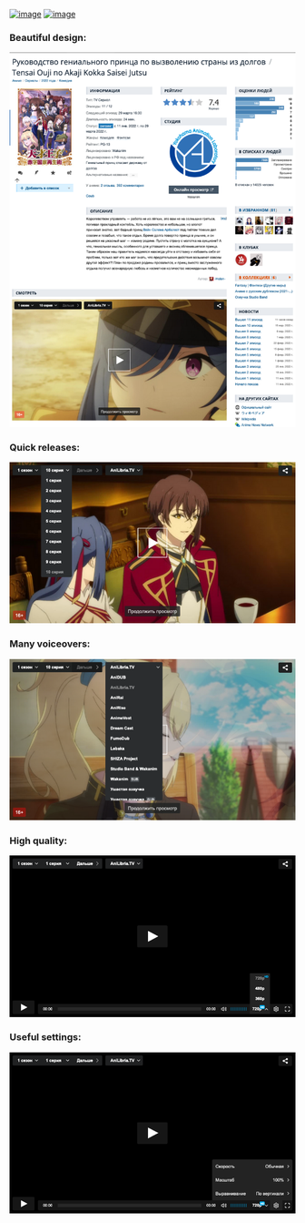 [![image](https://img.shields.io/amo/v/shikiplayer?style=for-the-badge&color=orange)](https://addons.mozilla.org/en-US/firefox/addon/shikiplayer/)
[![image](https://img.shields.io/static/v1?label=SCRIPT&message=V2.2.1&style=for-the-badge&color=yellow)](https://github.com/qt-kaneko/Shikiplayer/raw/script/manifest.user.js)

### Beautiful design:
![image](./media/screenshots/1.png?raw=true)

### Quick releases:
![image](./media/screenshots/2.png?raw=true)

### Many voiceovers:
![image](./media/screenshots/3.png?raw=true)

### High quality:
![image](./media/screenshots/4.png?raw=true)

### Useful settings:
![image](./media/screenshots/5.png?raw=true)
